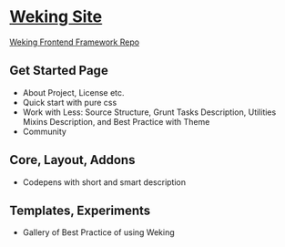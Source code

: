 # [Weking Site](http://weking.github.io/)

[Weking Frontend Framework Repo](https://github.com/weking/weking-frontend)


## Get Started Page
* About Project, License etc.
* Quick start with pure css
* Work with Less: Source Structure, Grunt Tasks Description, Utilities Mixins Description, and Best Practice with Theme
* Community

## Core, Layout, Addons
* Codepens with short and smart description

## Templates, Experiments
* Gallery of Best Practice of using Weking
